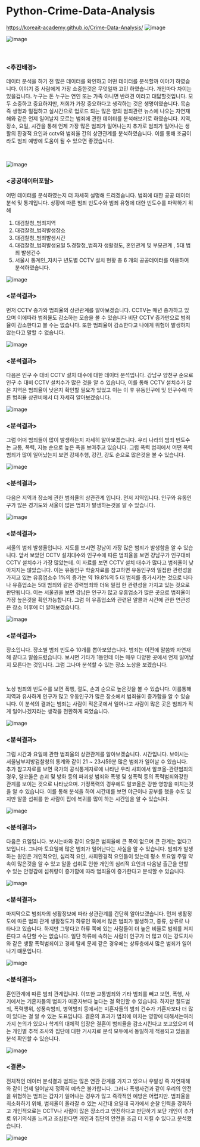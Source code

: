 # Python-Crime-Data-Analysis   
https://koreait-academy.github.io/Crime-Data-Analysis/
![image](https://user-images.githubusercontent.com/92245622/220792509-6c902638-afd3-4e3c-88df-172e192e6dd2.png)

![image](https://user-images.githubusercontent.com/92245622/220792711-3fdab78c-80d6-4efe-b7c1-2d0ecbbc49cb.png)

<br>

###  <추진배경>

데이터 분석을 하기 전 많은 데이터를 확인하고 어떤 데이터를 분석할까 이야기 하였습니다.
이야기 중 사람에게 가장 소중한것은 무엇일까 고민 하였습니다.
개인마다 차이는 있을겁니다. 누구는 돈 누구는 연인 또는 가족 아니면 반려견 이라고 대답할것입니다.
모두 소중하고 중요하지만, 저희가 가장 중요하다고 생각하는 것은 생명이였습니다. 
목숨 즉 생명과 밀접하고 실시간으로 업로드 되는 많은 양의 범죄관련 뉴스에 나오는 자연재해와 같은 언제 일어날지 모르는 범죄에 관한 데이터를 분석해보기로 하였습니다.
지역, 장소, 요일, 시간을 통해 언제 가장 많은 범죄가 일어나는지 추가로 범죄가 일어나는 생활의 환경적 요인과 cctv와 범죄율 간의 상관관계를 분석하였습니다. 
이를 통해 조금이라도 범죄 예방에 도움이 될 수 있으면 좋겠습니다. 

<br>

![image](https://user-images.githubusercontent.com/92245622/220792760-31b63f6a-47c5-4b21-a6c0-52e682ad430f.png)

###  <공공데이터포탈>

어떤 데이터를 분석하였는지 더 자세히 설명해 드리겠습니다. 
범죄에 대한 공공 데이터 분석 및 통계입니다. 상황에 따른 범죄 빈도수와 범죄 유형에 대한 빈도수를 파악하기 위해 
1. 대검찰청_범죄지역
2. 대검찰청_범죄발생장소
3. 대검찰청_범죄발생시간
4. 대검찰청_범죄발생요일
5.경찰청_범죄자 생활정도, 혼인관계 및 부모관계 , 5대 범죄 발생건수 
6. 서울시 통계인_자치구 년도별 CCTV 설치 현황
총 6 개의 공공데이터를 이용하여 분석하였습니다.

![image](https://user-images.githubusercontent.com/92245622/220792839-392c09ea-4778-4ee9-ba47-b2678b374b1b.png)

###  <분석결과>

먼저 CCTV 증가와 범죄율의 상관관계를 알아보겠습니다.
CCTV는 매년 증가하고 있으며 이에따라 범죄율도 감소하는 모습을 볼 수 있습니다
 비단 CCTV 증가만으로 범죄율이 감소한다고 볼 수는 없습니다. 또한 범죄율이 감소한다고 나에게 위험이 발생하지
않는다고 말할 수 없습니다. 

![image](https://user-images.githubusercontent.com/92245622/220792942-f6a9501e-192d-4387-94f8-10dee66ebd65.png)

###  <분석결과>

다음은 인구 수 대비 CCTV 설치 대수에 대한 데이터 분석입니다. 강남구 양천구 순으로 인구 수 대비 CCTV 설치수가 많은 것을 알 수 있습니다, 이를 통해 CCTV 설치수가 많은 지역은 범죄율이 낮은지 확인할 필요가 있었고 이는 이 후 유동인구에 및 인구수에 따른 범죄율 상관비에서 더 자세히 알아보겠습니다.

![image](https://user-images.githubusercontent.com/92245622/220793031-aa2e5a87-7858-4c8d-912b-957fd43be628.png)

###  <분석결과>

그럼 어떠  범죄들이 많이 발생하는지 자세히 알아보겠습니다.
우리 나라의 범죄 빈도수는 교통, 폭력, 지능 순으로 높은 폭을 보여주고 있습니다.  그럼 폭력 범죄에서 어떤 폭력 범죄가 많이 일어났는지 보면 
강제추행, 강간, 강도 순으로 많은것을 볼 수 있습니다.  

![image](https://user-images.githubusercontent.com/92245622/220806289-368fe19a-dc44-4253-b4bc-21e1966078d3.png)

###  <분석결과>

다음은 지역과 장소에 관한 범죄율의 상관관계 입니다.
먼저 지역입니다. 인구와 유동인구가 많은 경기도와 서울이 많은 범죄가 발생하는것을 알 수 있습니다.

![image](https://user-images.githubusercontent.com/92245622/220806348-e68cb26f-8f16-424b-a825-bae4fa86ddae.png)


###  <분석결과>
서울의 범죄 발생율입니다. 지도를 보시면 강남이 가장 많은 범죄가 발생함을 알 수 있습니다.
앞서 보았던 CCTV 설치대수와 인구수에 따른 범죄율을  보면 강남구가 인구대비 CCTV 설치수가 가장 많았는데. 이 자료를 보면 CCTV 설치 대수가 많다고 범죄율이 낮아지지는 않았습니다. 
 이는 유동인구 학술자료를 참고하면 유동인구와 밀접한 관련성을 가지고 있는 유흥업소수 1%의 증가는 약 19.8%의 5 대 범죄를 증가시키는 것으로 나타나 유흥업소는 5대 범죄와 같은 강력범죄와 더욱 밀접 한 관련성을 가지고 있는 것으로 판단됩니다. 이는 서울권을 보면 강남은 인구가 많고 유흥업소가 많은 곳으로 범죄율이 가장 높은것을 확인가능합니다. 그럼 이 유흥업소와 관련된 알콜과 시간에 관한 연관성은  장소 이후에 더 알아보겠습니다.


![image](https://user-images.githubusercontent.com/92245622/220806383-9188cbc6-3611-4775-b4c0-322e511dedc4.png)

###  <분석결과>

 장소입니다. 장소별 범죄 빈도수 10개를 뽑아보았습니다. 범죄는 이전에 말씀봐 자연재해 같다고 말씀드렸습니다.
보시면 기타가 1등인데 이는 매우 다양한 곳에서 언제 일어날지 모른다는 것입니다. 
그럼 그나마 분석할 수 있는 장소 노상을 보겠습니다.

<br>

 노상 범죄의 빈도수를 보면 폭행, 절도, 손괴 순으로 높은것을 볼 수 있습니다. 이를통해 지역과 유사하게 인구가 많고 유동인구가 많은 장소에서 범죄율이 증가함을 알 수 있습니다. 이 분석의 결과는 범죄는 사람이 적은곳에서 일어나고 사람이 많은 곳은
범죄가 적게 일어나겠지라는 생각을 전환하게 되었습니다.

![image](https://user-images.githubusercontent.com/92245622/220806414-51e2d296-4894-4081-ae24-acbf38a18bdb.png)

###  <분석결과>

그럼 시간과 요일에 관한 범죄율의 상관관계를 알아보겠습니다.
시간입니다.  보이시는 서울남부지방검찰청의 통계와 같이 21 ~ 23시59분 많은 범죄가 일어날 수 있습니다. 추가 참고자료를 보면
국가의 공식통계자료에 나타난 우리 사회에서 알코올-관련범죄의 경우, 알코올은 손괴 및 방화 등의 파괴성 범죄와 폭행 및 성폭력 등의 폭력범죄와강한 관계를 보이는 것으로 나타났으며. 가정폭력의 경우에도 알코올은 강한 영향을 미치는것을 알 수 있습니다. 이를 통해 분석을 하여 시간데를 보면 야근이나 공부를 했을 수도 있지만 알콜 섭취를 한 사람이 집에 복귀를 많이 하는 시간임을 알 수 있습니다.

![image](https://user-images.githubusercontent.com/92245622/220806530-9927d2b7-2cb5-44e8-9bab-c11c81faa353.png)

###  <분석결과>

다음은 요일입니다. 보시는바와 같이 요일은 범죄율에 큰 폭이 없으며 큰 관계는 없다고 보입니다. 그나마 토요일에 많은 범죄가 
일어난다는 사실을 알 수 있습니다. 범죄가 발생하는 원인은 개인적요인, 심리적 요인, 사회환경적 요인들이 있는데
평소 토요일 주말 약속이 많은것을 알 수 있고 알콜 섭취로 인한 개인의 심리적 요인과 다음날 출근을 
안할 수 있는 안정감에 섭취량이 증가함에 따라 범죄율이 증가한다고 분석할 수 있습니다.

![image](https://user-images.githubusercontent.com/92245622/220806624-a0ee6c93-39fa-413d-a970-9be39e891446.png)

###  <분석결과>

마지막으로 범죄자의 생활정보에 따라 상관관계를 간단히 알아보갰습니다.
먼저 생활정도에 따른 범죄 관계
생활정도가 하류인 쪽에서 많은 범죄가 발생하고, 중류, 상류로 나타나고 있습니다. 하지만 그렇다고 하류 쪽에 있는
 사람들이 더 높은 비율로 범죄를 저지른다고 속단할 수는 없습니다. 일단 하류에 속하는 사람이 인구가 더 많고
이는 강도치사와 같은 생활 폭력범죄이고 경제 탈세 문제 같은 경우에는 상류층에서 많은 범죄가 일어나기 떄문입니다.


![image](https://user-images.githubusercontent.com/92245622/220806881-353ff269-a860-4982-a969-bd99b0981300.png)

###  <분석결과>

혼인관계에 따른 범죄 관계입니다. 이또한
교통범죄와 기타 범죄를 빼고 보면, 폭행, 사기에서는 기혼자들의 범죄가 미혼자보다 높다는 걸 확인할 수 있습니다.
 하지만 절도범죄, 폭력행위, 성풍속범죄, 병역범죄 등에서는 미혼자들의 범죄 건수가 기혼자보다 더 많이 있다는 걸 알 수 있는 도표입니다.
 결혼의 효과가 범죄에 미치는 영향에 대해서는여러 가지 논의가 있으나 학계의 대체적 입장은 결혼이 범죄율을 감소시킨다고 보고있으며
 이는 개인별 추적 조사와 집단에 대한 거시자료 분석 모두에서 동일하게 적용되고 있음을 분석 확인할 수 있습니다.

![image](https://user-images.githubusercontent.com/92245622/220806910-bf568817-55d3-4f67-bf45-00404bf1edae.png)


###  <결론>


전체적인 데이터 분석결과 범죄는 많은 연관 관계를 가지고 있으나 우발성 즉 자연재해와 같이 언제 일어날지 정확히 예측은 불가합니다.
그러나
폭행사건과 같이 우리의 안전을 위협하는 범죄는 갑자기 일어나는 경우가 많고 즉각적인 예방은 어렵지만. 범죄율을 최소화하기 위해, 범죄율이 올라갈 수 있는 시간대 요일대 국가에서 순찰 인력을 강화하고 개인적으로는 CCTV나 사람이 많은 장소라고 안전하다고 판단하기 보단 개인이 추가로 위기의식을 느끼고 조심한다면 개인과 집단의 안전을 조금 더 지킬 수 있다고 분석했습니다.


![image](https://user-images.githubusercontent.com/92245622/220806947-905c0560-f48e-470c-9660-9dbefc925c59.png)
